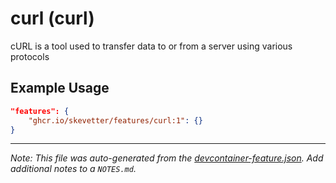
# curl (curl)

cURL is a tool used to transfer data to or from a server using various protocols

## Example Usage

```json
"features": {
    "ghcr.io/skevetter/features/curl:1": {}
}
```





---

_Note: This file was auto-generated from the [devcontainer-feature.json](https://github.com/skevetter/features/blob/main/src/curl/devcontainer-feature.json).  Add additional notes to a `NOTES.md`._

